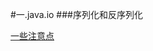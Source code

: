 #一.java.io
###序列化和反序列化

[一些注意点](https://github.com/llohellohe/cp/blob/master/src/yangqi/io/serializable/serializable.md)
